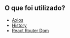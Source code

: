 ## O que foi utilizado?

-   [Axios](https://www.npmjs.com/package/axios)
-   [History](https://www.npmjs.com/package/history)
-   [React Router Dom](https://reactrouter.com/web/guides/quick-start)
